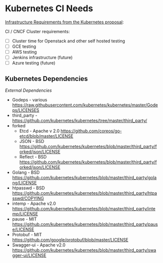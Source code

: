 # Kubernetes CI Needs

[Infrastructure Requirements from the Kubernetes proposal](https://github.com/cncf/toc/blob/master/proposals/kubernetes.adoc):

CI / CNCF Cluster requirements:

- [ ] Cluster time for Openstack and other self hosted testing
- [ ] GCE testing
- [ ] AWS testing
- [ ] Jenkins infrastructure (future)
- [ ] Azure testing (future)

## Kubernetes Dependencies

*External Dependencies*

* Godeps - various https://raw.githubusercontent.com/kubernetes/kubernetes/master/Godeps/LICENSES
* third_party - https://github.com/kubernetes/kubernetes/tree/master/third_party/
* forked
   * Etcd - Apache v 2.0 https://github.com/coreos/go-etcd/blob/master/LICENSE
   * JSON - BSD https://github.com/kubernetes/kubernetes/blob/master/third_party/forked/json/LICENSE
   * Reflect - BSD https://github.com/kubernetes/kubernetes/blob/master/third_party/forked/json/LICENSE
* Golang - BSD https://github.com/kubernetes/kubernetes/blob/master/third_party/golang/LICENSE
* htpasswd - BSD https://github.com/kubernetes/kubernetes/blob/master/third_party/htpasswd/COPYING
* intemp - Apache v2.0 https://github.com/kubernetes/kubernetes/blob/master/third_party/intemp/LICENSE
* pause - MIT https://github.com/kubernetes/kubernetes/blob/master/third_party/pause/LICENSE
* Protobuf -  MIT https://github.com/google/protobuf/blob/master/LICENSE
* Swagger-ui - Apache v2.0 https://github.com/kubernetes/kubernetes/blob/master/third_party/swagger-ui/LICENSE
